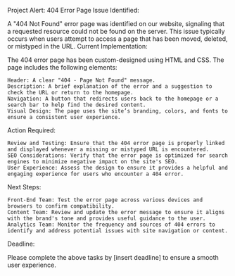 Project Alert: 404 Error Page
Issue Identified:

A "404 Not Found" error page was identified on our website, signaling that a requested resource could not be found on the server. This issue typically occurs when users attempt to access a page that has been moved, deleted, or mistyped in the URL.
Current Implementation:

The 404 error page has been custom-designed using HTML and CSS. The page includes the following elements:

    Header: A clear "404 - Page Not Found" message.
    Description: A brief explanation of the error and a suggestion to check the URL or return to the homepage.
    Navigation: A button that redirects users back to the homepage or a search bar to help find the desired content.
    Visual Design: The page uses the site’s branding, colors, and fonts to ensure a consistent user experience.

Action Required:

    Review and Testing: Ensure that the 404 error page is properly linked and displayed whenever a missing or mistyped URL is encountered.
    SEO Considerations: Verify that the error page is optimized for search engines to minimize negative impact on the site's SEO.
    User Experience: Assess the design to ensure it provides a helpful and engaging experience for users who encounter a 404 error.

Next Steps:

    Front-End Team: Test the error page across various devices and browsers to confirm compatibility.
    Content Team: Review and update the error message to ensure it aligns with the brand's tone and provides useful guidance to the user.
    Analytics Team: Monitor the frequency and sources of 404 errors to identify and address potential issues with site navigation or content.

Deadline:

Please complete the above tasks by [insert deadline] to ensure a smooth user experience.
